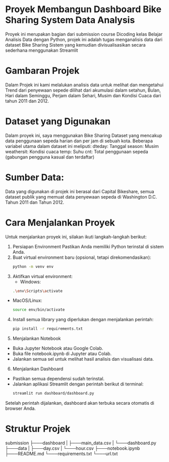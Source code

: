 # Proyek Membangun Dashboard Bike Sharing System Data Analysis
Proyek ini merupakan bagian dari submission course Dicoding kelas Belajar Analisis Data dengan Python, projek ini adalah tugas menganalisis data dari dataset Bike Sharing Sistem yang kemudian divisualisasikan secara sederhana menggunakan Streamlit

# Gambaran Projek
Dalam Projek ini kami melalukan analisis data untuk melihat dan mengetahui Trend dari penyewaan sepede dilihat dari akumulasi dalam setahun, Bulan, Hari dalam Seminggu, Perjam dalam Sehari, Musim dan Kondisi Cuaca dari tahun 2011 dan 2012.

# Dataset yang Digunakan
Dalam proyek ini, saya menggunakan Bike Sharing Dataset yang mencakup data penggunaan sepeda harian dan per jam di sebuah kota. Beberapa variabel utama dalam dataset ini meliputi:
dteday: Tanggal
season: Musim
weathersit: Kondisi cuaca
temp: Suhu
cnt: Total penggunaan sepeda (gabungan pengguna kasual dan terdaftar)
#  Sumber Data:
Data yang digunakan di projek ini berasal dari Capital Bikeshare, semua dataset publik yang memuat data penyewaan sepeda di Washington D.C. Tahun 2011 dan Tahun 2012.

# Cara Menjalankan Proyek
Untuk menjalankan proyek ini, silakan ikuti langkah-langkah berikut:
1. Persiapan Environment
Pastikan Anda memiliki Python terinstal di sistem Anda.
2. Buat virtual environment baru (opsional, tetapi direkomendasikan): 
    ```bash
    python -m venv env
3. Aktifkan virtual environment:
    - Windows:
    ```bash
    .\env\Scripts\activate
  - MacOS/Linux:
    ```bash
    source env/bin/activate

4. Install semua library yang diperlukan dengan menjalankan perintah:
   ```bash
   pip install -r requirements.txt
5. Menjalankan Notebook
 - Buka Jupyter Notebook atau Google Colab.
 - Buka file notebook.ipynb di Jupyter atau Colab.
 - Jalankan semua sel untuk melihat hasil analisis dan visualisasi data.
6. Menjalankan Dashboard
 - Pastikan semua dependensi sudah terinstal.
 - Jalankan aplikasi Streamlit dengan perintah berikut di terminal:
    ```bash
    streamlit run dashboard/dashboard.py
Setelah perintah dijalankan, dashboard akan terbuka secara otomatis di browser Anda.

# Struktur Projek 
submission
├───dashboard
| ├───main_data.csv
| └───dashboard.py
├───data
| ├───day.csv
| └───hour.csv
├───notebook.ipynb
├───README.md
└───requirements.txt
└───url.txt